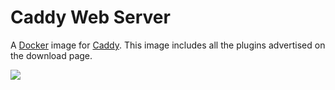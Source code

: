 # Caddy Web Server

A [Docker](http://docker.com) image for [Caddy](http://caddyserver.com). This image includes all the plugins advertised on the download page.

[![](https://images.microbadger.com/badges/image/cmer/caddy.svg)](https://microbadger.com/images/abiosoft/caddy "Get your own image badge on microbadger.com")
